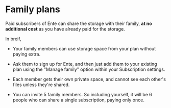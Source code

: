 # Family plans

Paid subscribers of Ente can share the storage with their family, **at no additional cost** as you have already paid for the storage.

In breif,

- Your family members can use storage space from your plan without paying extra.

- Ask them to sign up for Ente, and then just add them to your existing plan using the "Manage family" option within your Subscription settings.

- Each member gets their own private space, and cannot see each other's files unless they're shared.

- You can invite 5 family members. So including yourself, it will be 6 people who can share a single subscription, paying only once.
